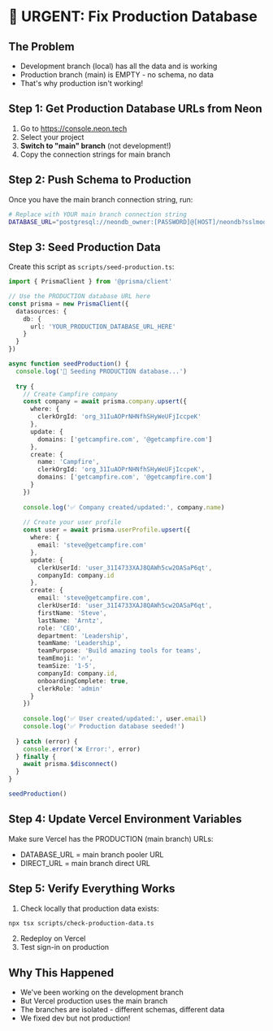 # 🚨 URGENT: Fix Production Database

## The Problem
- Development branch (local) has all the data and is working
- Production branch (main) is EMPTY - no schema, no data
- That's why production isn't working!

## Step 1: Get Production Database URLs from Neon

1. Go to https://console.neon.tech
2. Select your project
3. **Switch to "main" branch** (not development!)
4. Copy the connection strings for main branch

## Step 2: Push Schema to Production

Once you have the main branch connection string, run:

```bash
# Replace with YOUR main branch connection string
DATABASE_URL="postgresql://neondb_owner:[PASSWORD]@[HOST]/neondb?sslmode=require" npx prisma db push
```

## Step 3: Seed Production Data

Create this script as `scripts/seed-production.ts`:

```typescript
import { PrismaClient } from '@prisma/client'

// Use the PRODUCTION database URL here
const prisma = new PrismaClient({
  datasources: {
    db: {
      url: 'YOUR_PRODUCTION_DATABASE_URL_HERE'
    }
  }
})

async function seedProduction() {
  console.log('🌱 Seeding PRODUCTION database...')
  
  try {
    // Create Campfire company
    const company = await prisma.company.upsert({
      where: { 
        clerkOrgId: 'org_31IuAOPrNHNfhSHyWeUFjIccpeK'
      },
      update: {
        domains: ['getcampfire.com', '@getcampfire.com']
      },
      create: {
        name: 'Campfire',
        clerkOrgId: 'org_31IuAOPrNHNfhSHyWeUFjIccpeK',
        domains: ['getcampfire.com', '@getcampfire.com']
      }
    })
    
    console.log('✅ Company created/updated:', company.name)
    
    // Create your user profile
    const user = await prisma.userProfile.upsert({
      where: { 
        email: 'steve@getcampfire.com'
      },
      update: {
        clerkUserId: 'user_31I4733XAJ8QAWh5cw2OASaP6qt',
        companyId: company.id
      },
      create: {
        email: 'steve@getcampfire.com',
        clerkUserId: 'user_31I4733XAJ8QAWh5cw2OASaP6qt',
        firstName: 'Steve',
        lastName: 'Arntz',
        role: 'CEO',
        department: 'Leadership',
        teamName: 'Leadership',
        teamPurpose: 'Build amazing tools for teams',
        teamEmoji: '🔥',
        teamSize: '1-5',
        companyId: company.id,
        onboardingComplete: true,
        clerkRole: 'admin'
      }
    })
    
    console.log('✅ User created/updated:', user.email)
    console.log('✅ Production database seeded!')
    
  } catch (error) {
    console.error('❌ Error:', error)
  } finally {
    await prisma.$disconnect()
  }
}

seedProduction()
```

## Step 4: Update Vercel Environment Variables

Make sure Vercel has the PRODUCTION (main branch) URLs:
- DATABASE_URL = main branch pooler URL  
- DIRECT_URL = main branch direct URL

## Step 5: Verify Everything Works

1. Check locally that production data exists:
```bash
npx tsx scripts/check-production-data.ts
```

2. Redeploy on Vercel
3. Test sign-in on production

## Why This Happened
- We've been working on the development branch
- But Vercel production uses the main branch
- The branches are isolated - different schemas, different data
- We fixed dev but not production!